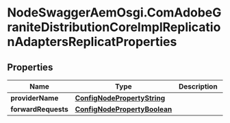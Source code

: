 # NodeSwaggerAemOsgi.ComAdobeGraniteDistributionCoreImplReplicationAdaptersReplicatProperties

## Properties

Name | Type | Description | Notes
------------ | ------------- | ------------- | -------------
**providerName** | [**ConfigNodePropertyString**](ConfigNodePropertyString.md) |  | [optional] 
**forwardRequests** | [**ConfigNodePropertyBoolean**](ConfigNodePropertyBoolean.md) |  | [optional] 


